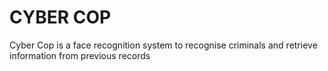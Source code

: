 # CYBER COP
Cyber Cop is a face recognition system to recognise criminals and retrieve information from previous records
